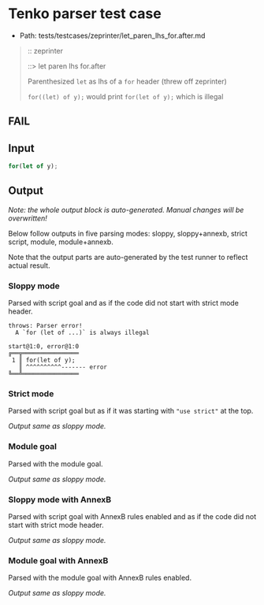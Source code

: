 # Tenko parser test case

- Path: tests/testcases/zeprinter/let_paren_lhs_for.after.md

> :: zeprinter
>
> ::> let paren lhs for.after
>
> Parenthesized `let` as lhs of a `for` header (threw off zeprinter)
>
> `for((let) of y);` would print `for(let of y);` which is illegal

## FAIL

## Input

`````js
for(let of y);
`````

## Output

_Note: the whole output block is auto-generated. Manual changes will be overwritten!_

Below follow outputs in five parsing modes: sloppy, sloppy+annexb, strict script, module, module+annexb.

Note that the output parts are auto-generated by the test runner to reflect actual result.

### Sloppy mode

Parsed with script goal and as if the code did not start with strict mode header.

`````
throws: Parser error!
  A `for (let of ...)` is always illegal

start@1:0, error@1:0
╔══╦════════════════
 1 ║ for(let of y);
   ║ ^^^^^^^^^^------- error
╚══╩════════════════

`````

### Strict mode

Parsed with script goal but as if it was starting with `"use strict"` at the top.

_Output same as sloppy mode._

### Module goal

Parsed with the module goal.

_Output same as sloppy mode._

### Sloppy mode with AnnexB

Parsed with script goal with AnnexB rules enabled and as if the code did not start with strict mode header.

_Output same as sloppy mode._

### Module goal with AnnexB

Parsed with the module goal with AnnexB rules enabled.

_Output same as sloppy mode._
